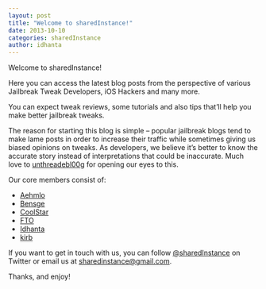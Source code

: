 ```yaml
---
layout: post
title: "Welcome to sharedInstance!"
date: 2013-10-10
categories: sharedInstance
author: idhanta
---
```


Welcome to sharedInstance!

Here you can access the latest blog posts from the perspective of various Jailbreak Tweak Developers, iOS Hackers and many more.

You can expect tweak reviews, some tutorials and also tips that’ll help you make better jailbreak tweaks.

<!--more-->

The reason for starting this blog is simple – popular jailbreak blogs tend to make lame posts in order to increase their traffic while sometimes giving us biased opinions on tweaks. As developers, we believe it’s better to know the accurate story instead of interpretations that could be inaccurate. Much love to [unthreadebl00g](http://unthreadedjb.github.io "dey r of TRU #JBrevue !!") for opening our eyes to this.

Our core members consist of:

* [Aehmlo](https://twitter.com/aehmlo)
* [Bensge](https://twitter.com/bensge)
* [CoolStar](https://twitter.com/coolstarorg)
* [FTO](https://twitter.com/FTO2g)
* [Idhanta](https://twitter.com/idhanta)
* [kirb](https://twitter.com/thekirbylover)

If you want to get in touch with us, you can follow [@sharedInstance](https://twitter.com/sharedinstance) on Twitter or email us at [sharedinstance@gmail.com](mailto:sharedinstance@gmail.com).

Thanks, and enjoy!
